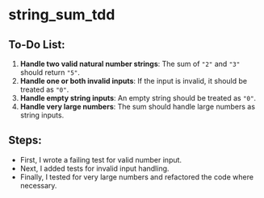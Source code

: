 # string_sum_tdd
## To-Do List:
1. **Handle two valid natural number strings**: The sum of `"2"` and `"3"` should return `"5"`.
2. **Handle one or both invalid inputs**: If the input is invalid, it should be treated as `"0"`.
3. **Handle empty string inputs**: An empty string should be treated as `"0"`.
4. **Handle very large numbers**: The sum should handle large numbers as string inputs.

## Steps:
- First, I wrote a failing test for valid number input.
- Next, I added tests for invalid input handling.
- Finally, I tested for very large numbers and refactored the code where necessary.